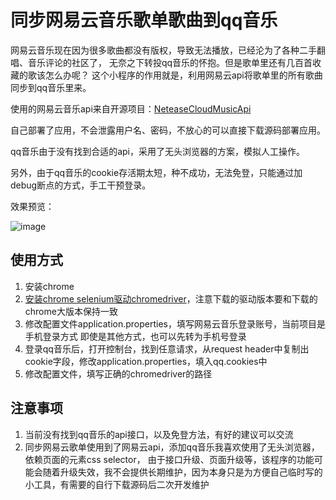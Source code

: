 # 同步网易云音乐歌单歌曲到qq音乐

网易云音乐现在因为很多歌曲都没有版权，导致无法播放，已经沦为了各种二手翻唱、音乐评论的社区了，
无奈之下转投qq音乐的怀抱。但是歌单里还有几百首收藏的歌该怎么办呢？
这个小程序的作用就是，利用网易云api将歌单里的所有歌曲同步到qq音乐里来。

使用的网易云音乐api来自开源项目：[NeteaseCloudMusicApi](https://github.com/Binaryify/NeteaseCloudMusicApi)

自己部署了应用，不会泄露用户名、密码，不放心的可以直接下载源码部署应用。

qq音乐由于没有找到合适的api，采用了无头浏览器的方案，模拟人工操作。

另外，由于qq音乐的cookie存活期太短，种不成功，无法免登，只能通过加debug断点的方式，手工干预登录。

效果预览：

![image](https://z3.ax1x.com/2021/08/10/fYosAg.md.gif)

## 使用方式
1. 安装chrome
2. [安装chrome selenium驱动chromedriver](https://chromedriver.storage.googleapis.com/index.html)，注意下载的驱动版本要和下载的chrome大版本保持一致
3. 修改配置文件application.properties，填写网易云音乐登录账号，当前项目是手机登录方式
    即使是其他方式，也可以先转为手机号登录
4. 登录qq音乐后，打开控制台，找到任意请求，从request header中复制出cookie字段，修改application.properties，填入qq.cookies中
5. 修改配置文件，填写正确的chromedriver的路径

## 注意事项
1. 当前没有找到qq音乐的api接口，以及免登方法，有好的建议可以交流
2. 同步网易云歌单使用到了网易云api，添加qq音乐我喜欢使用了无头浏览器，依赖页面的元素css selector，
   由于接口升级、页面升级等，该程序的功能可能会随着升级失效，我不会提供长期维护，因为本身只是为方便自己临时写的小工具，有需要的自行下载源码后二次开发维护

   
